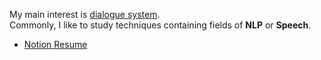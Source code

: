 My main interest is [dialogue system](https://en.wikipedia.org/wiki/Dialogue_system).  
Commonly, I like to study techniques containing fields of **NLP** or **Speech**.  
- [Notion Resume](https://information.notion.site/Jae-Young-Suh-97352f16e3624766ba267fcc87bac966)
